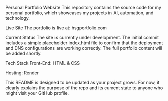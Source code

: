 Personal Portfolio Website
This repository contains the source code for my personal portfolio, which showcases my projects in AI, automation, and technology.

Live Site
The portfolio is live at: hsgportfolio.com

Current Status
The site is currently under development. The initial commit includes a simple placeholder index.html file to confirm that the deployment and DNS configurations are working correctly. The full portfolio content will be added shortly.

Tech Stack
Front-End: HTML & CSS

Hosting: Render

This README is designed to be updated as your project grows. For now, it clearly explains the purpose of the repo and its current state to anyone who might visit your GitHub profile.
